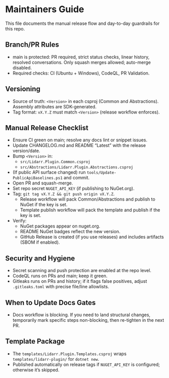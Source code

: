 # Maintainers Guide

This file documents the manual release flow and day-to-day guardrails for this repo.

## Branch/PR Rules
- main is protected: PR required, strict status checks, linear history, resolved conversations. Only squash merges allowed; auto-merge disabled.
- Required checks: CI (Ubuntu + Windows), CodeQL, PR Validation.

## Versioning
- Source of truth: `<Version>` in each csproj (Common and Abstractions). Assembly attributes are SDK-generated.
- Tag format: `vX.Y.Z` must match `<Version>` (release workflow enforces).

## Manual Release Checklist
- Ensure CI green on main; resolve any docs lint or snippet issues.
- Update CHANGELOG.md and README “Latest” with the release version/date.
- Bump `<Version>` in:
  - `src/Lidarr.Plugin.Common.csproj`
  - `src/Abstractions/Lidarr.Plugin.Abstractions.csproj`
- (If public API surface changed) run `tools/Update-PublicApiBaselines.ps1` and commit.
- Open PR and squash-merge.
- Set repo secret `NUGET_API_KEY` (if publishing to NuGet.org).
- Tag: `git tag vX.Y.Z && git push origin vX.Y.Z`.
  - Release workflow will pack Common/Abstractions and publish to NuGet if the key is set.
  - Template publish workflow will pack the template and publish if the key is set.
- Verify:
  - NuGet packages appear on nuget.org.
  - README NuGet badges reflect the new version.
  - GitHub Release is created (if you use releases) and includes artifacts (SBOM if enabled).

## Security and Hygiene
- Secret scanning and push protection are enabled at the repo level.
- CodeQL runs on PRs and main; keep it green.
- Gitleaks runs on PRs and history; if it flags false positives, adjust `.gitleaks.toml` with precise file/line allowlists.

## When to Update Docs Gates
- Docs workflow is blocking. If you need to land structural changes, temporarily mark specific steps non-blocking, then re-tighten in the next PR.

## Template Package
- The `templates/Lidarr.Plugin.Templates.csproj` wraps `templates/lidarr-plugin/` for `dotnet new`.
- Published automatically on release tags if `NUGET_API_KEY` is configured; otherwise it’s skipped.
